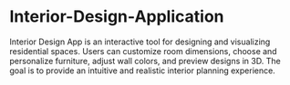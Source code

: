 # Interior-Design-Application
Interior Design App is an interactive tool for designing and visualizing residential spaces. Users can customize room dimensions, choose and personalize furniture, adjust wall colors, and preview designs in 3D. The goal is to provide an intuitive and realistic interior planning experience.
